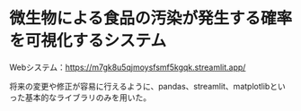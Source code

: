 # 微生物による食品の汚染が発生する確率を可視化するシステム

Webシステム：https://m7gk8u5qjmoysfsmf5kgqk.streamlit.app/<br>

将来の変更や修正が容易に行えるように、pandas、streamlit、matplotlibといった基本的なライブラリのみを用いた。<br>
